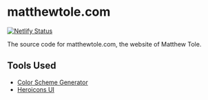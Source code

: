 # matthewtole.com

[![Netlify Status](https://img.shields.io/netlify/d30645c4-42b2-49bc-b334-33030bcbbcb1?logo=netlify&style=for-the-badge)](https://app.netlify.com/sites/matthewtole-com/deploys)

The source code for matthewtole.com, the website of Matthew Tole.

## Tools Used

- [Color Scheme Generator](https://adevade.github.io/color-scheme-generator/)
- [Heroicons UI](https://github.com/sschoger/heroicons-ui)
